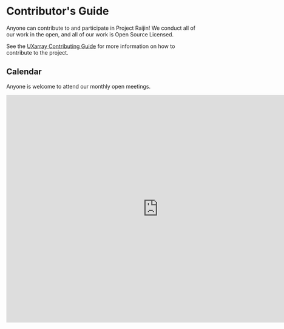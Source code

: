 # Contributor's Guide

Anyone can contribute to and participate in Project Raijin!
We conduct all of our work in the open, and all of our work is
Open Source Licensed.

See the [UXarray Contributing Guide](https://uxarray.readthedocs.io/en/latest/contributing.html)
for more information on how to contribute to the project.

## Calendar

Anyone is welcome to attend our monthly open meetings.

<iframe src="https://calendar.google.com/calendar/embed?src=c_592e80665d19d11d08b8dc45eabf2c0272e2cfc2e6b9975128074b96da53e593%40group.calendar.google.com&ctz=America%2FDenver" style="border: 0" width="800" height="600" frameborder="0" scrolling="no"></iframe>
